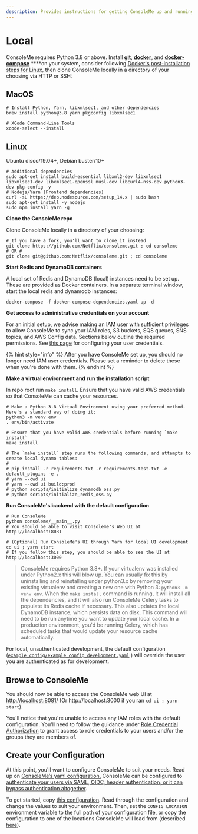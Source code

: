 ```yaml
---
description: Provides instructions for getting ConsoleMe up and running locally.
---
```


# Local

ConsoleMe requires Python 3.8 or above. Install [**git**](https://git-scm.com/book/en/v2/Getting-Started-Installing-Git), [**docker**](https://docs.docker.com/get-docker/), and [**docker-compose**](https://docs.docker.com/compose/install/) ****on your system, consider following [Docker's post-installation steps for Linux](https://docs.docker.com/engine/install/linux-postinstall/), then clone ConsoleMe locally in a directory of your choosing via HTTP or SSH:

## MacOS

```text
# Install Python, Yarn, libxmlsec1, and other dependencies
brew install python@3.8 yarn pkgconfig libxmlsec1

# XCode Command-Line Tools
xcode-select --install
```

## Linux

Ubuntu disco/19.04+, Debian buster/10+

```text
# Additional dependencies
sudo apt-get install build-essential libxml2-dev libxmlsec1 libxmlsec1-dev libxmlsec1-openssl musl-dev libcurl4-nss-dev python3-dev pkg-config -y
# Nodejs/Yarn (Frontend dependencies)
curl -sL https://deb.nodesource.com/setup_14.x | sudo bash
sudo apt-get install -y nodejs
sudo npm install yarn -g
```

**Clone the ConsoleMe repo**

Clone ConsoleMe locally in a directory of your choosing:

```text
# If you have a fork, you'll want to clone it instead
git clone https://github.com/Netflix/consoleme.git ; cd consoleme
# OR # 
git clone git@github.com:Netflix/consoleme.git ; cd consoleme
```

**Start Redis and DynamoDB containers**

A local set of Redis and DynamoDB \(local\) instances need to be set up. These are provided as Docker containers. In a separate terminal window, start the local redis and dynamodb instances:

```text
docker-compose -f docker-compose-dependencies.yaml up -d
```

**Get access to administrative credentials on your account**

For an initial setup, we advise making an IAM user with sufficient privileges to allow ConsoleMe to sync your IAM roles, S3 buckets, SQS queues, SNS topics, and AWS Config data. Sections below outline the required permissions. See [this page](https://docs.aws.amazon.com/cli/latest/userguide/cli-configure-files.html) for configuring your user credentials.

{% hint style="info" %}
After you have ConsoleMe set up, you should no longer need IAM user credentials. Please set a reminder to delete these when you're done with them.
{% endhint %}

**Make a virtual environment and run the installation script**

In repo root run `make install`. Ensure that you have valid AWS credentials so that ConsoleMe can cache your resources.

```text
# Make a Python 3.8 Virtual Environment using your preferred method. Here's a standard way of doing it:
python3 -m venv env
. env/bin/activate

# Ensure that you have valid AWS credentials before running `make install`
make install

# The `make install` step runs the following commands, and attempts to create local dynamo tables:
#
# pip install -r requirements.txt -r requirements-test.txt -e default_plugins -e .
# yarn --cwd ui
# yarn --cwd ui build:prod
# python scripts/initialize_dynamodb_oss.py
# python scripts/initialize_redis_oss.py
```

**Run ConsoleMe's backend with the default configuration**

```text
# Run ConsoleMe
python consoleme/__main__.py
# You should be able to visit Consoleme's Web UI at http://localhost:8081
```

```text
# (Optional) Run ConsoleMe's UI through Yarn for local UI development
cd ui ; yarn start
# If you follow this step, you should be able to see the UI at http://localhost:3000
```

> ConsoleMe requires Python 3.8+. If your virtualenv was installed under Python2.x this will blow up. You can usually fix this by uninstalling and reinstalling under python3.x by removing your existing virtualenv and creating a new one with Python 3: `python3 -m venv env`. When the `make install` command is running, it will install all the dependencies, and it will also run ConsoleMe Celery tasks to populate its Redis cache if necessary. This also updates the local DynamoDB instance, which persists data on disk. This command will need to be run anytime you want to update your local cache. In a production environment, you'd be running Celery, which has scheduled tasks that would update your resource cache automatically.

For local, unauthenticated development, the default configuration \([`example_config/example_config_development.yaml`](https://github.com/Netflix/consoleme/blob/master/example_config/example_config_development.yaml) \) will override the user you are authenticated as for development.

## Browse to ConsoleMe

You should now be able to access the ConsoleMe web UI at [http://localhost:8081/](http://localhost:8081/) \(Or http://localhost:3000 if you ran `cd ui ; yarn start`\).  

You'll notice that you're unable to access any IAM roles with the default configuration. You'll need to follow the guidance under [Role Credential Authorization](../configuration/role-credential-authorization/) to grant access to role credentials to your users and/or the groups they are members of. 

## Create your Configuration

At this point, you'll want to configure ConsoleMe to suit your needs. Read up on [ConsoleMe’s yaml configuration.](../configuration/) ConsoleMe can be configured to [authenticate your users via SAML, OIDC, header authentication, or it can bypass authentication altogether](../configuration/authentication-and-authorization/).  

To get started, copy [this configuration](https://gist.github.com/castrapel/888cd106d12523a5445bf6f3cf9c810b). Read through the configuration and change the values to suit your environment. Then, set the `CONFIG_LOCATION` environment variable to the full path of your configuration file, or copy the configuration to one of the locations ConsoleMe will load from \(described [here](https://app.gitbook.com/@hawkins/s/consoleme/~/drafts/-MUCSXyHqSfyDOwV-0Mc/configuration)\).

